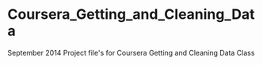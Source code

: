 Coursera_Getting_and_Cleaning_Data
==================================

September 2014 Project file's for Coursera Getting and Cleaning Data Class
